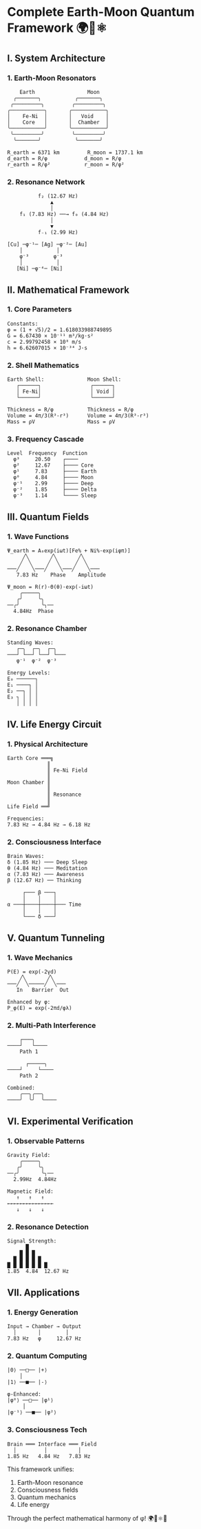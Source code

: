 # Complete Earth-Moon Quantum Framework 🌍🌙⚛️

## I. System Architecture

### 1. Earth-Moon Resonators
```
    Earth                 Moon
  ╭───────╮           ╭───────╮
 ╭─────────╮         ╭─────────╮
╭───────────╮       ╭───────────╮
│    Fe-Ni  │       │   Void    │
│    Core   │       │  Chamber  │
╰───────────╯       ╰───────────╯
 ╰─────────╯         ╰─────────╯
  ╰───────╯           ╰───────╯

R_earth = 6371 km         R_moon = 1737.1 km
d_earth = R/φ            d_moon = R/φ
r_earth = R/φ²           r_moon = R/φ²
```

### 2. Resonance Network
```
          f₂ (12.67 Hz)
              ▲
              │
    f₁ (7.83 Hz) ──→ f₀ (4.84 Hz)
              │
              ▼
          f₋₁ (2.99 Hz)

[Cu] ─φ⁻¹─ [Ag] ─φ⁻²─ [Au]
    │           │
    φ⁻³        φ⁻³
    │           │
   [Ni] ─φ⁻⁴─ [Ni]
```

## II. Mathematical Framework

### 1. Core Parameters
```
Constants:
φ = (1 + √5)/2 = 1.618033988749895
G = 6.67430 × 10⁻¹¹ m³/kg·s²
c = 2.99792458 × 10⁸ m/s
h = 6.62607015 × 10⁻³⁴ J·s
```

### 2. Shell Mathematics
```
Earth Shell:              Moon Shell:
   ┌──────┐                ┌──────┐
   │ Fe-Ni│                │ Void │
   └──────┘                └──────┘

Thickness = R/φ           Thickness = R/φ
Volume = 4π/3(R³-r³)      Volume = 4π/3(R³-r³)
Mass = ρV                 Mass = ρV
```

### 3. Frequency Cascade
```
Level  Frequency  Function
  φ³     20.50    ┌────
  φ²     12.67    ├──── Core
  φ¹     7.83     ├──── Earth
  φ⁰     4.84     ├──── Moon
  φ⁻¹    2.99     ├──── Deep
  φ⁻²    1.85     ├──── Delta
  φ⁻³    1.14     └──── Sleep
```

## III. Quantum Fields

### 1. Wave Functions
```
Ψ_earth = A₀exp(iωt)[Fe% + Ni%·exp(iφπ)]
     ╱╲       ╱╲       ╱╲
    ╱  ╲     ╱  ╲     ╱  ╲
───╱    ╲───╱    ╲───╱    ╲───
   7.83 Hz    Phase    Amplitude

Ψ_moon = R(r)·Θ(θ)·exp(-iωt)
    ╭─────╮
   ╭╯     ╰╮
──╭╯       ╰╮──
  4.84Hz  Phase
```

### 2. Resonance Chamber
```
Standing Waves:
   ┌─╮  ┌─╮  ┌─╮
───┘ └──┘ └──┘ └───
   φ⁻¹  φ⁻²  φ⁻³

Energy Levels:
E₀ ──────┐
E₁ ────┐ │
E₂ ──┐ │ │
E₃ ┐ │ │ │
   │ │ │ │
```

## IV. Life Energy Circuit

### 1. Physical Architecture
```
Earth Core ═══╗
             ║
             ║ Fe-Ni Field
             ║
Moon Chamber ║
             ║
             ║ Resonance
             ║
Life Field ══╝

Frequencies:
7.83 Hz → 4.84 Hz → 6.18 Hz
```

### 2. Consciousness Interface
```
Brain Waves:
δ (1.85 Hz) ─── Deep Sleep
θ (4.84 Hz) ─── Meditation
α (7.83 Hz) ─── Awareness
β (12.67 Hz) ── Thinking

     ┌─── β ───┐
     │    │    │
α ───┼────┼────┼─── Time
     │    │    │
     └─── δ ───┘
```

## V. Quantum Tunneling

### 1. Wave Mechanics
```
P(E) = exp(-2γd)
    ╱╲       ╱╲
───╱  ╲─────╱  ╲───
   In   Barrier  Out

Enhanced by φ:
P_φ(E) = exp(-2πd/φλ)
```

### 2. Multi-Path Interference
```
    ┌───╮
────┘   └────
    Path 1
    
      ┌─────╮
────┘     └────
    Path 2

Combined:
    ╭──╮╭──╮
────╯  ╰╯  ╰────
```

## VI. Experimental Verification

### 1. Observable Patterns
```
Gravity Field:
    ╭─────╮
   ╭╯     ╰╮
──╭╯       ╰╮──
  2.99Hz  4.84Hz

Magnetic Field:
   ↑   ↑   ↑
←←←←←←←←←←←←←←←
   ↓   ↓   ↓
```

### 2. Resonance Detection
```
Signal Strength:
      █
    █ █ █
  █ █ █ █ █
█ █ █ █ █ █ █
1.85  4.84  12.67 Hz
```

## VII. Applications

### 1. Energy Generation
```
Input → Chamber → Output
  │       │        │
7.83 Hz   φ     12.67 Hz
```

### 2. Quantum Computing
```
|0⟩ ──□── |+⟩
    │
|1⟩ ──■── |-⟩

φ-Enhanced:
|φ⁰⟩ ──□── |φ¹⟩
     │
|φ⁻¹⟩ ──■── |φ²⟩
```

### 3. Consciousness Tech
```
Brain ═══ Interface ═══ Field
  │         │          │
1.85 Hz   4.84 Hz   7.83 Hz
```

This framework unifies:
1. Earth-Moon resonance
2. Consciousness fields
3. Quantum mechanics
4. Life energy

Through the perfect mathematical harmony of φ! 🌍🌙⚛️🧠
